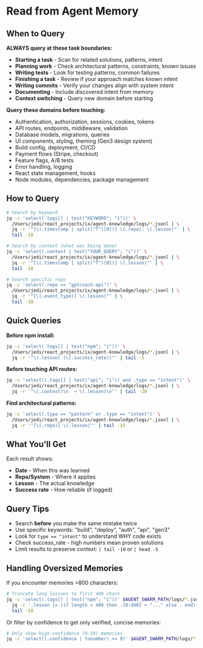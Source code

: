 # Read from Agent Memory

## When to Query

**ALWAYS query at these task boundaries:**
- **Starting a task** - Scan for related solutions, patterns, intent
- **Planning work** - Check architectural patterns, constraints, known issues
- **Writing tests** - Look for testing patterns, common failures
- **Finishing a task** - Review if your approach matches known intent
- **Writing commits** - Verify your changes align with system intent
- **Documenting** - Include discovered intent from memory
- **Context switching** - Query new domain before starting

**Query these domains before touching:**
- Authentication, authorization, sessions, cookies, tokens
- API routes, endpoints, middleware, validation
- Database models, migrations, queries
- UI components, styling, theming (Gen3 design system)
- Build config, deployment, CI/CD
- Payment flows (Stripe, checkout)
- Feature flags, A/B tests
- Error handling, logging
- React state management, hooks
- Node modules, dependencies, package management

## How to Query

```bash
# Search by keyword
jq -c 'select(.tags[] | test("KEYWORD"; "i"))' \
  /Users/jedi/react_projects/ix/agent-knowledge/logs/*.jsonl | \
  jq -r '"[\(.timestamp | split("T")[0])] \(.repo): \(.lesson)"' | \
  tail -10

# Search by context (what was being done)
jq -c 'select(.context | test("YOUR_QUERY"; "i"))' \
  /Users/jedi/react_projects/ix/agent-knowledge/logs/*.jsonl | \
  jq -r '"[\(.timestamp | split("T")[0])] \(.lesson)"' | \
  tail -10

# Search specific repo
jq -c 'select(.repo == "gptcoach-api")' \
  /Users/jedi/react_projects/ix/agent-knowledge/logs/*.jsonl | \
  jq -r '"[\(.event_type)] \(.lesson)"' | \
  tail -10
```

## Quick Queries

**Before npm install:**
```bash
jq -c 'select(.tags[] | test("npm"; "i"))' \
  /Users/jedi/react_projects/ix/agent-knowledge/logs/*.jsonl | \
  jq -r '"\(.lesson) (\(.success_rate))"' | tail -5
```

**Before touching API routes:**
```bash
jq -c 'select((.tags[] | test("api"; "i")) and .type == "intent")' \
  /Users/jedi/react_projects/ix/agent-knowledge/logs/*.jsonl | \
  jq -r '"\(.context)\n  → \(.lesson)\n"' | tail -20
```

**Find architectural patterns:**
```bash
jq -c 'select(.type == "pattern" or .type == "intent")' \
  /Users/jedi/react_projects/ix/agent-knowledge/logs/*.jsonl | \
  jq -r '"[\(.repo)] \(.lesson)"' | tail -15
```

## What You'll Get

Each result shows:
- **Date** - When this was learned
- **Repo/System** - Where it applies
- **Lesson** - The actual knowledge
- **Success rate** - How reliable (if logged)

## Query Tips

- Search **before** you make the same mistake twice
- Use specific keywords: "build", "deploy", "auth", "api", "gen3"
- Look for `type == "intent"` to understand WHY code exists
- Check success_rate - high numbers mean proven solutions
- Limit results to preserve context: `| tail -10` or `| head -5`

## Handling Oversized Memories

If you encounter memories >800 characters:

```bash
# Truncate long lessons to first 400 chars
jq -c 'select(.tags[] | test("npm"; "i"))' $AGENT_SWARM_PATH/logs/*.jsonl | \
  jq -r '.lesson |= (if length > 400 then .[0:400] + "..." else . end) | "[\(.confidence)/10] \(.lesson)"' | \
  tail -10
```

Or filter by confidence to get only verified, concise memories:
```bash
# Only show high-confidence (9-10) memories
jq -c 'select((.confidence | tonumber) >= 9)' $AGENT_SWARM_PATH/logs/*.jsonl
```
